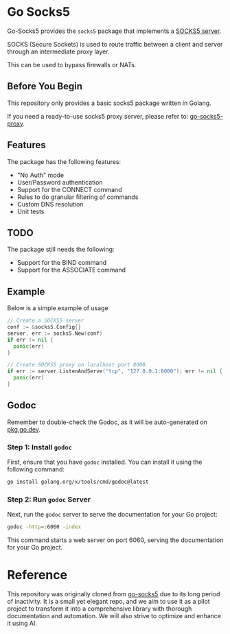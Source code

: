 # Go Socks5

Go-Socks5 provides the `socks5` package that implements a [SOCKS5 server](http://en.wikipedia.org/wiki/SOCKS).

SOCKS (Secure Sockets) is used to route traffic between a client and server through
an intermediate proxy layer.

This can be used to bypass firewalls or NATs.

## Before You Begin
This repository only provides a basic socks5 package written in Golang.

If you need a ready-to-use socks5 proxy server, please refer to: [go-socks5-proxy](https://github.com/AI-QL/go-socks5-proxy).

## Features

The package has the following features:
* "No Auth" mode
* User/Password authentication
* Support for the CONNECT command
* Rules to do granular filtering of commands
* Custom DNS resolution
* Unit tests

## TODO

The package still needs the following:
* Support for the BIND command
* Support for the ASSOCIATE command


## Example

Below is a simple example of usage

```go
// Create a SOCKS5 server
conf := &socks5.Config{}
server, err := socks5.New(conf)
if err != nil {
  panic(err)
}

// Create SOCKS5 proxy on localhost port 8000
if err := server.ListenAndServe("tcp", "127.0.0.1:8000"); err != nil {
  panic(err)
}
```

## Godoc

Remember to double-check the Godoc, as it will be auto-generated on [pkg.go.dev](https://pkg.go.dev/github.com/AI-QL/go-socks5).

### Step 1: Install `godoc`
First, ensure that you have `godoc` installed. You can install it using the following command:

```bash
go install golang.org/x/tools/cmd/godoc@latest
```

### Step 2: Run `godoc` Server
Next, run the `godoc` server to serve the documentation for your Go project:

```bash
godoc -http=:6060 -index
```

This command starts a web server on port 6060, serving the documentation for your Go project.


# Reference

This repository was originally cloned from [go-socks5](https://github.com/armon/go-socks5) due to its long period of inactivity. It is a small yet elegant repo, and we aim to use it as a pilot project to transform it into a comprehensive library with thorough documentation and automation. We will also strive to optimize and enhance it using AI.
